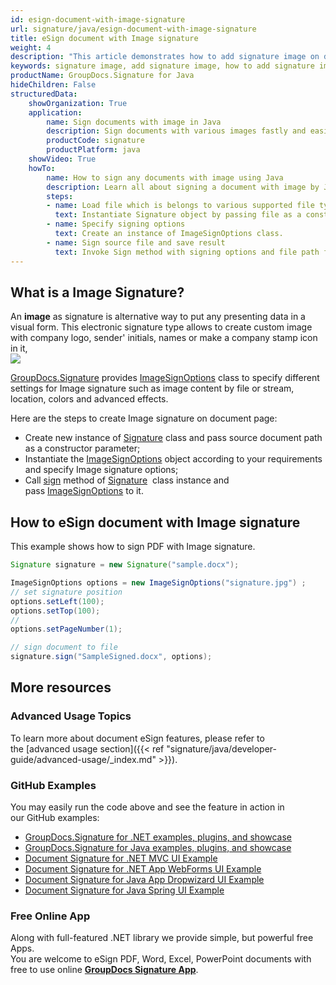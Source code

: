 ```yaml
---
id: esign-document-with-image-signature
url: signature/java/esign-document-with-image-signature
title: eSign document with Image signature
weight: 4
description: "This article demonstrates how to add signature image on document page with GroupDocs.Signature."
keywords: signature image, add signature image, how to add signature image
productName: GroupDocs.Signature for Java
hideChildren: False
structuredData:
    showOrganization: True
    application:    
        name: Sign documents with image in Java    
        description: Sign documents with various images fastly and easily with Java language and GroupDocs.Signature for Java APIs
        productCode: signature
        productPlatform: java 
    showVideo: True
    howTo:
        name: How to sign any documents with image using Java 
        description: Learn all about signing a document with image by Java
        steps:
        - name: Load file which is belongs to various supported file types
          text: Instantiate Signature object by passing file as a constructor parameter. You may provide either file path or file stream. 
        - name: Specify signing options 
          text: Create an instance of ImageSignOptions class.
        - name: Sign source file and save result 
          text: Invoke Sign method with signing options and file path for signed file. File stream can be used as well.
---
```

## What is a Image Signature?

An **image** as signature is alternative way to put any presenting data in a visual form. This electronic signature type allows to create custom image with company logo, sender' initials, names or make a company stamp icon in it,  
![](/signature/java/images/esign-document-with-image-signature.png)

[GroupDocs.Signature](https://products.groupdocs.com/signature/java) provides [ImageSignOptions](https://reference.groupdocs.com/java/signature/com.groupdocs.signature.options.sign/ImageSignOptions) class to specify different settings for Image signature such as image content by file or stream, location, colors and advanced effects.

Here are the steps to create Image signature on document page:

*   Create new instance of [Signature](https://reference.groupdocs.com/java/signature/com.groupdocs.signature/Signature) class and pass source document path as a constructor parameter;    
*   Instantiate the [ImageSignOptions](https://reference.groupdocs.com/java/signature/com.groupdocs.signature.options.sign/ImageSignOptions) object according to your requirements and specify Image signature options;    
*   Call [sign](https://reference.groupdocs.com/java/signature/com.groupdocs.signature/Signature#sign(java.io.OutputStream,%20com.groupdocs.signature.options.sign.SignOptions)) method of [Signature](https://reference.groupdocs.com/java/signature/com.groupdocs.signature/Signature)  class instance and pass [ImageSignOptions](https://reference.groupdocs.com/java/signature/com.groupdocs.signature.options.sign/ImageSignOptions) to it.
    

## How to eSign document with Image signature

This example shows how to sign PDF with Image signature.

```java
Signature signature = new Signature("sample.docx");

ImageSignOptions options = new ImageSignOptions("signature.jpg") ;
// set signature position
options.setLeft(100);
options.setTop(100);
//
options.setPageNumber(1);

// sign document to file
signature.sign("SampleSigned.docx", options);
```

## More resources

### Advanced Usage Topics

To learn more about document eSign features, please refer to the [advanced usage section]({{< ref "signature/java/developer-guide/advanced-usage/_index.md" >}}).

### GitHub Examples 

You may easily run the code above and see the feature in action in our GitHub examples:

*   [GroupDocs.Signature for .NET examples, plugins, and showcase](https://github.com/groupdocs-signature/GroupDocs.Signature-for-.NET)    
*   [GroupDocs.Signature for Java examples, plugins, and showcase](https://github.com/groupdocs-signature/GroupDocs.Signature-for-Java)    
*   [Document Signature for .NET MVC UI Example](https://github.com/groupdocs-signature/GroupDocs.Signature-for-.NET-MVC)    
*   [Document Signature for .NET App WebForms UI Example](https://github.com/groupdocs-signature/GroupDocs.Signature-for-.NET-WebForms)    
*   [Document Signature for Java App Dropwizard UI Example](https://github.com/groupdocs-signature/GroupDocs.Signature-for-Java-Dropwizard)   
*   [Document Signature for Java Spring UI Example](https://github.com/groupdocs-signature/GroupDocs.Signature-for-Java-Spring)
    

### Free Online App 

Along with full-featured .NET library we provide simple, but powerful free Apps.  
You are welcome to eSign PDF, Word, Excel, PowerPoint documents with free to use online **[GroupDocs Signature App](https://products.groupdocs.app/signature)**.
